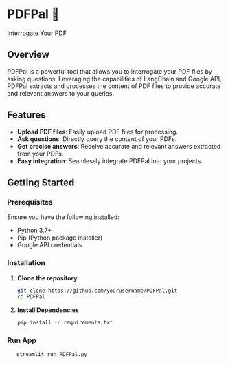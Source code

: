 # PDFPal 💁
Interrogate Your PDF

## Overview
PDFPal is a powerful tool that allows you to interrogate your PDF files by asking questions. Leveraging the capabilities of LangChain and Google API, PDFPal extracts and processes the content of PDF files to provide accurate and relevant answers to your queries.

## Features
- **Upload PDF files**: Easily upload PDF files for processing.
- **Ask questions**: Directly query the content of your PDFs.
- **Get precise answers**: Receive accurate and relevant answers extracted from your PDFs.
- **Easy integration**: Seamlessly integrate PDFPal into your projects.

## Getting Started

### Prerequisites
Ensure you have the following installed:
- Python 3.7+
- Pip (Python package installer)
- Google API credentials

### Installation

1. **Clone the repository**
   ```bash
   git clone https://github.com/yourusername/PDFPal.git
   cd PDFPal
2. **Install Dependencies**
   ```bash
   pip install -r requirements.txt

### Run App
```bash
   streamlit run PDFPal.py

